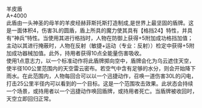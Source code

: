 <title>羊皮盾</title>
<meta name="GENERATOR" content="WinCHM">
<meta http-equiv="Content-Type" content="text/html; charset=gb2312">
<br>羊皮盾
<br>A+4000
<br>此盾由一头神圣的母羊的羊皮经赫菲斯托斯打造制成,是世界上最坚固的盾牌。这是一面体积4，伤害3L的圆盾，盾上所具的魔力使其具有【格挡24】特性，并具有“神兵”特性。当使用其进行格挡时，人物在防御上获得+5附加成功格挡加值；主动以其进行掩蔽时，人物在反射（敏捷+运动（专业：反射））检定中获得+5附加成功器械加值。此外，持用者获得10点全能量伤害吸收。
<br>使用1点意志力，以一个标准动作将此盾牌掷向空中，盾牌会化为乌云遮住天空，使半径100公里范围内的天空雷云密布。若空气中含有足够的水分，则会开始降下雨水。在此范围内，人物每回合可以以一个迅捷动作，召唤一道伤害30L的闪电，打击25公里半径内可以看到的一个目标。这是一个范围攻击效果。此状态会持续一个场景，或持用者以一个迅捷动作唤回盾牌，或持用者死亡。当盾牌被收回时，天空立即回归正常。